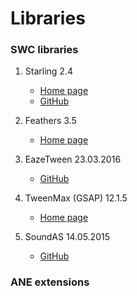 # Libraries

### SWC libraries

1. Starling 2.4
	- [Home page](http://gamua.com/starling/)
	- [GitHub](https://github.com/Gamua/Starling-Framework)

0. Feathers 3.5
	- [Home page](http://feathersui.com/)

0. EazeTween 23.03.2016
	- [GitHub](https://github.com/mayakwd/as3-eaze-tween)

0. TweenMax (GSAP) 12.1.5
	- [Home page](http://greensock.com/tweenmax-as)

0. SoundAS 14.05.2015
	- [GitHub](https://github.com/treefortress/SoundAS)

### ANE extensions
